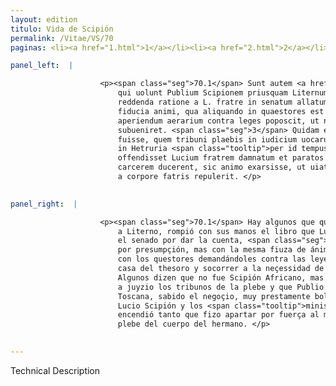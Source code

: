 ```yaml
---
layout: edition
titulo: Vida de Scipión
permalink: /Vitae/VS/70
paginas: <li><a href="1.html">1</a></li><li><a href="2.html">2</a></li><li><a href="3.html">3</a></li><li><a href="4.html">4</a></li><li><a href="5.html">5</a></li><li><a href="6.html">6</a></li><li><a href="7.html">7</a></li><li><a href="8.html">8</a></li><li><a href="9.html">9</a></li><li><a href="10.html">10</a></li><li><a href="11.html">11</a></li><li><a href="12.html">12</a></li><li><a href="13.html">13</a></li><li><a href="14.html">14</a></li><li><a href="15.html">15</a></li><li><a href="16.html">16</a></li><li><a href="17.html">17</a></li><li><a href="18.html">18</a></li><li><a href="19.html">19</a></li><li><a href="20.html">20</a></li><li><a href="21.html">21</a></li><li><a href="22.html">22</a></li><li><a href="23.html">23</a></li><li><a href="24.html">24</a></li><li><a href="25.html">25</a></li><li><a href="26.html">26</a></li><li><a href="27.html">27</a></li><li><a href="28.html">28</a></li><li><a href="29.html">29</a></li><li><a href="30.html">30</a></li><li><a href="31.html">31</a></li><li><a href="32.html">32</a></li><li><a href="33.html">33</a></li><li><a href="34.html">34</a></li><li><a href="35.html">35</a></li><li><a href="36.html">36</a></li><li><a href="37.html">37</a></li><li><a href="38.html">38</a></li><li><a href="39.html">39</a></li><li><a href="40.html">40</a></li><li><a href="41.html">41</a></li><li><a href="42.html">42</a></li><li><a href="43.html">43</a></li><li><a href="44.html">44</a></li><li><a href="45.html">45</a></li><li><a href="46.html">46</a></li><li><a href="47.html">47</a></li><li><a href="48.html">48</a></li><li><a href="49.html">49</a></li><li><a href="50.html">50</a></li><li><a href="51.html">51</a></li><li><a href="52.html">52</a></li><li><a href="53.html">53</a></li><li><a href="54.html">54</a></li><li><a href="55.html">55</a></li><li><a href="56.html">56</a></li><li><a href="57.html">57</a></li><li><a href="58.html">58</a></li><li><a href="59.html">59</a></li><li><a href="60.html">60</a></li><li><a href="61.html">61</a></li><li><a href="62.html">62</a></li><li><a href="63.html">63</a></li><li><a href="64.html">64</a></li><li><a href="65.html">65</a></li><li><a href="66.html">66</a></li><li><a href="67.html">67</a></li><li><a href="68.html">68</a></li><li><a href="69.html">69</a></li><li><a href="70.html">70</a></li><li><a href="71.html">71</a></li><li><a href="72.html">72</a></li><li><a href="73.html">73</a></li><li><a href="74.html">74</a></li>

panel_left:  |

                    <p><span class="seg">70.1</span> Sunt autem <a href="../public/images/1478/127r.jpg" target="new"><img class="facs" src="https://alfonsodepalencia.github.io/Vitae/public/images/facs_icon.jpg"/></a>[127r]
                        qui uolunt Publium Scipionem priusquam Liternum concederet librum pro
                        reddenda ratione a L. fratre in senatum allatum suis manibus <span class="tooltip">concerpsisse<span class="tooltiptext">compressisse <span class="siglas">E F M N R S U W r s</span> comprexisse <span class="siglas">P</span> </span></span>, <span class="seg">2</span> atque id non fraude aut arrogantia fecisse, sed eadem
                        fiducia animi, qua aliquando in quaestores est usus, cum clauis ad
                        aperiendum aerarium contra leges poposcit, ut necessitati reipublicae
                        subueniret. <span class="seg">3</span> Quidam etiam dicunt non Aphricanum, sed Asiaticum
                        fuisse, quem tribuni plaebis in iudicium uocarunt, et Publium Scipionem, qui
                        in Hetruria <span class="tooltip">per id tempus erat legatus<span class="tooltiptext">erat legatus per id tempus <span class="siglas">S</span> </span></span>, hac re cognita, celeriter in urbem rediisse. 4 Et primo aduentu cum
                        offendisset Lucium fratrem damnatum et paratos ministros, qui eum uictum in
                        carcerem ducerent, sic animo exarsisse, ut uiatorem tribunosque plaebis uia
                        a corpore fatris repulerit. </p>
                

panel_right:  |

                    <p><span class="seg">70.1</span> Hay algunos que quieren dezir que Scipión, ante que se fuesse
                        a Literno, rompió con sus manos el libro que Lucio, su hermano, traxera en
                        el senado por dar la cuenta, <span class="seg">2</span> y que no lo fizo por engaño, nin
                        por presumpçión, mas con la mesma fiuza de ánimo de que algunas vezes usava
                        con los questores demandándoles contra las leyes las llaves para abrir la
                        casa del thesoro y socorrer a la neçessidad de la república. <span class="seg">3</span>
                        Algunos dizen que no fue Scipión Africano, mas el Asiático, al que llamaron
                        a juyzio los tribunos de la plebe y que Publio Scipión, entonçe legado en
                        Toscana, sabido el negoçio, muy prestamente bolvió a la <span class="tooltip">çibdad<span class="tooltiptext">çigdad  </span></span>. <span class="seg">4</span> Y quan llegava falló que avían condenado a su hermano
                        Lucio Scipión y los <span class="tooltip">ministros<span class="tooltiptext">minstros  </span></span> aparejados para le llevar atado a la cárçel, y que su ánimo se
                        encendió tanto que fizo apartar por fuerça al merino y a los tribunos de la
                        plebe del cuerpo del hermano. </p>
                

---
```


Technical Description 